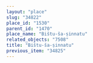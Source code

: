 ```yaml
---
layout: "place"
slug: "34822"
place_id: "1530"
parent_id: "1470"
place_name: "Bištu-ša-ṣinnatu"
related_objects: "7508"
title: "Bištu-ša-ṣinnatu"
previous_item: "34825"
---
```

